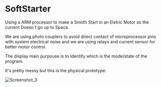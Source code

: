 # SoftStarter
Using a ARM processor to make a Smoth Start in an Eletric Motor so the current Doesn´t go up to Space.

We are using photo couplers to avoid direct contact of microprocessor pins with system electrical noise and we are using relays and current sensor for better motor control.

The display main purpouse is to Identify which is the mode/state of the program.


It's pretty messy but this is the physical prototype:


![Screenshot_3](https://user-images.githubusercontent.com/88047792/144768833-8d96f93a-fe41-49d4-b6a2-d763ae5aa458.png)
